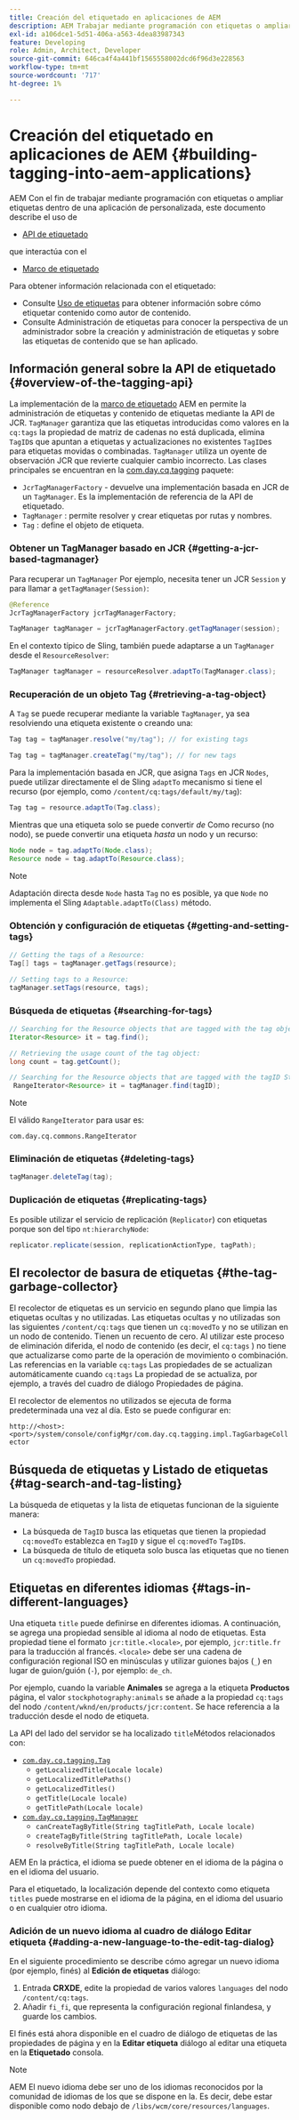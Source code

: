 ```yaml
---
title: Creación del etiquetado en aplicaciones de AEM
description: AEM Trabajar mediante programación con etiquetas o ampliar etiquetas dentro de una aplicación de personalizada
exl-id: a106dce1-5d51-406a-a563-4dea83987343
feature: Developing
role: Admin, Architect, Developer
source-git-commit: 646ca4f4a441bf1565558002dcd6f96d3e228563
workflow-type: tm+mt
source-wordcount: '717'
ht-degree: 1%

---
```


# Creación del etiquetado en aplicaciones de AEM {#building-tagging-into-aem-applications}

AEM Con el fin de trabajar mediante programación con etiquetas o ampliar etiquetas dentro de una aplicación de personalizada, este documento describe el uso de

* [API de etiquetado](https://www.adobe.io/experience-manager/reference-materials/cloud-service/javadoc/com/day/cq/tagging/package-summary.html)

que interactúa con el

* [Marco de etiquetado](tagging-framework.md)

Para obtener información relacionada con el etiquetado:

* Consulte [Uso de etiquetas](/help/sites-cloud/authoring/sites-console/tags.md) para obtener información sobre cómo etiquetar contenido como autor de contenido.
* Consulte Administración de etiquetas para conocer la perspectiva de un administrador sobre la creación y administración de etiquetas y sobre las etiquetas de contenido que se han aplicado.

## Información general sobre la API de etiquetado {#overview-of-the-tagging-api}

La implementación de la [marco de etiquetado](tagging-framework.md) AEM en permite la administración de etiquetas y contenido de etiquetas mediante la API de JCR. `TagManager` garantiza que las etiquetas introducidas como valores en la `cq:tags` la propiedad de matriz de cadenas no está duplicada, elimina `TagID`s que apuntan a etiquetas y actualizaciones no existentes `TagID`es para etiquetas movidas o combinadas. `TagManager` utiliza un oyente de observación JCR que revierte cualquier cambio incorrecto. Las clases principales se encuentran en la [com.day.cq.tagging](https://www.adobe.io/experience-manager/reference-materials/cloud-service/javadoc/com/day/cq/tagging/package-summary.html) paquete:

* `JcrTagManagerFactory` - devuelve una implementación basada en JCR de un `TagManager`. Es la implementación de referencia de la API de etiquetado.
* `TagManager` : permite resolver y crear etiquetas por rutas y nombres.
* `Tag` : define el objeto de etiqueta.

### Obtener un TagManager basado en JCR {#getting-a-jcr-based-tagmanager}

Para recuperar un `TagManager` Por ejemplo, necesita tener un JCR `Session` y para llamar a `getTagManager(Session)`:

```java
@Reference
JcrTagManagerFactory jcrTagManagerFactory;

TagManager tagManager = jcrTagManagerFactory.getTagManager(session);
```

En el contexto típico de Sling, también puede adaptarse a un `TagManager` desde el `ResourceResolver`:

```java
TagManager tagManager = resourceResolver.adaptTo(TagManager.class);
```

### Recuperación de un objeto Tag {#retrieving-a-tag-object}

A `Tag` se puede recuperar mediante la variable `TagManager`, ya sea resolviendo una etiqueta existente o creando una:

```java
Tag tag = tagManager.resolve("my/tag"); // for existing tags

Tag tag = tagManager.createTag("my/tag"); // for new tags
```

Para la implementación basada en JCR, que asigna `Tags` en JCR `Nodes`, puede utilizar directamente el de Sling `adaptTo` mecanismo si tiene el recurso (por ejemplo, como `/content/cq:tags/default/my/tag`):

```java
Tag tag = resource.adaptTo(Tag.class);
```

Mientras que una etiqueta solo se puede convertir *de* Como recurso (no nodo), se puede convertir una etiqueta *hasta* un nodo y un recurso:

```java
Node node = tag.adaptTo(Node.class);
Resource node = tag.adaptTo(Resource.class);
```

>[!NOTE]
>
>Adaptación directa desde `Node` hasta `Tag` no es posible, ya que `Node` no implementa el Sling `Adaptable.adaptTo(Class)` método.

### Obtención y configuración de etiquetas {#getting-and-setting-tags}

```java
// Getting the tags of a Resource:
Tag[] tags = tagManager.getTags(resource);

// Setting tags to a Resource:
tagManager.setTags(resource, tags);
```

### Búsqueda de etiquetas {#searching-for-tags}

```java
// Searching for the Resource objects that are tagged with the tag object:
Iterator<Resource> it = tag.find();

// Retrieving the usage count of the tag object:
long count = tag.getCount();

// Searching for the Resource objects that are tagged with the tagID String:
 RangeIterator<Resource> it = tagManager.find(tagID);
```

>[!NOTE]
>
>El válido `RangeIterator` para usar es:
>
>`com.day.cq.commons.RangeIterator`

### Eliminación de etiquetas {#deleting-tags}

```java
tagManager.deleteTag(tag);
```

### Duplicación de etiquetas {#replicating-tags}

Es posible utilizar el servicio de replicación (`Replicator`) con etiquetas porque son del tipo `nt:hierarchyNode`:

```java
replicator.replicate(session, replicationActionType, tagPath);
```

## El recolector de basura de etiquetas {#the-tag-garbage-collector}

El recolector de etiquetas es un servicio en segundo plano que limpia las etiquetas ocultas y no utilizadas. Las etiquetas ocultas y no utilizadas son las siguientes `/content/cq:tags` que tienen un `cq:movedTo` y no se utilizan en un nodo de contenido. Tienen un recuento de cero. Al utilizar este proceso de eliminación diferida, el nodo de contenido (es decir, el `cq:tags` ) no tiene que actualizarse como parte de la operación de movimiento o combinación. Las referencias en la variable `cq:tags` Las propiedades de se actualizan automáticamente cuando `cq:tags` La propiedad de se actualiza, por ejemplo, a través del cuadro de diálogo Propiedades de página.

El recolector de elementos no utilizados se ejecuta de forma predeterminada una vez al día. Esto se puede configurar en:

`http://<host>:<port>/system/console/configMgr/com.day.cq.tagging.impl.TagGarbageCollector`

## Búsqueda de etiquetas y Listado de etiquetas {#tag-search-and-tag-listing}

La búsqueda de etiquetas y la lista de etiquetas funcionan de la siguiente manera:

* La búsqueda de `TagID` busca las etiquetas que tienen la propiedad `cq:movedTo` establezca en `TagID` y sigue el `cq:movedTo` `TagID`s.
* La búsqueda de título de etiqueta solo busca las etiquetas que no tienen un `cq:movedTo` propiedad.

## Etiquetas en diferentes idiomas {#tags-in-different-languages}

Una etiqueta `title` puede definirse en diferentes idiomas. A continuación, se agrega una propiedad sensible al idioma al nodo de etiquetas. Esta propiedad tiene el formato `jcr:title.<locale>`, por ejemplo, `jcr:title.fr` para la traducción al francés. `<locale>` debe ser una cadena de configuración regional ISO en minúsculas y utilizar guiones bajos (`_`) en lugar de guion/guión (`-`), por ejemplo: `de_ch`.

Por ejemplo, cuando la variable **Animales** se agrega a la etiqueta **Productos** página, el valor `stockphotography:animals` se añade a la propiedad `cq:tags` del nodo `/content/wknd/en/products/jcr:content`. Se hace referencia a la traducción desde el nodo de etiqueta.

La API del lado del servidor se ha localizado `title`Métodos relacionados con:

* [`com.day.cq.tagging.Tag`](https://www.adobe.io/experience-manager/reference-materials/cloud-service/javadoc/com/day/cq/tagging/Tag.html)
   * `getLocalizedTitle(Locale locale)`
   * `getLocalizedTitlePaths()`
   * `getLocalizedTitles()`
   * `getTitle(Locale locale)`
   * `getTitlePath(Locale locale)`
* [`com.day.cq.tagging.TagManager`](https://www.adobe.io/experience-manager/reference-materials/cloud-service/javadoc/com/day/cq/tagging/TagManager.html)
   * `canCreateTagByTitle(String tagTitlePath, Locale locale)`
   * `createTagByTitle(String tagTitlePath, Locale locale)`
   * `resolveByTitle(String tagTitlePath, Locale locale)`

AEM En la práctica, el idioma se puede obtener en el idioma de la página o en el idioma del usuario.

Para el etiquetado, la localización depende del contexto como etiqueta `titles` puede mostrarse en el idioma de la página, en el idioma del usuario o en cualquier otro idioma.

### Adición de un nuevo idioma al cuadro de diálogo Editar etiqueta {#adding-a-new-language-to-the-edit-tag-dialog}

En el siguiente procedimiento se describe cómo agregar un nuevo idioma (por ejemplo, finés) al **Edición de etiquetas** diálogo:

1. Entrada **CRXDE**, edite la propiedad de varios valores `languages` del nodo `/content/cq:tags`.
1. Añadir `fi_fi`, que representa la configuración regional finlandesa, y guarde los cambios.

El finés está ahora disponible en el cuadro de diálogo de etiquetas de las propiedades de página y en la **Editar etiqueta** diálogo al editar una etiqueta en la **Etiquetado** consola.

>[!NOTE]
>
>AEM El nuevo idioma debe ser uno de los idiomas reconocidos por la comunidad de idiomas de los que se dispone en la. Es decir, debe estar disponible como nodo debajo de `/libs/wcm/core/resources/languages`.
